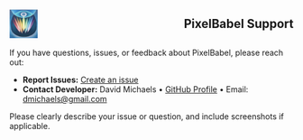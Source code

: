 <h2 style="display:flex; align-items:center; justify-content:space-between;">
  <img src="pixel_babel_icon_image.png" alt="PixelBabel Icon" width="50">
  PixelBabel Support
</h2>

If you have questions, issues, or feedback about PixelBabel, please reach out:

- **Report Issues:** [Create an issue](https://github.com/dmichaels/PixelBabel/issues/new)
- **Contact Developer:** David Michaels • [GitHub Profile](https://github.com/dmichaels) • Email: dmichaels@gmail.com

Please clearly describe your issue or question, and include screenshots if applicable.
